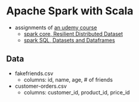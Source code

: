 # Apache Spark with Scala
- assignments of [an udemy course](https://www.udemy.com/course/apache-spark-with-scala-hands-on-with-big-data/)
    - [spark core, Resilient Distributed Dataset](https://spark.apache.org/docs/latest/rdd-programming-guide.html#rdd-persistence)
    - [spark SQL, Datasets and Dataframes](https://spark.apache.org/docs/latest/sql-programming-guide.html)
  


## Data
- fakefriends.csv
  - columns: id, name, age, # of friends
- customer-orders.csv
  - columns: customer_id, product_id, price_id 
